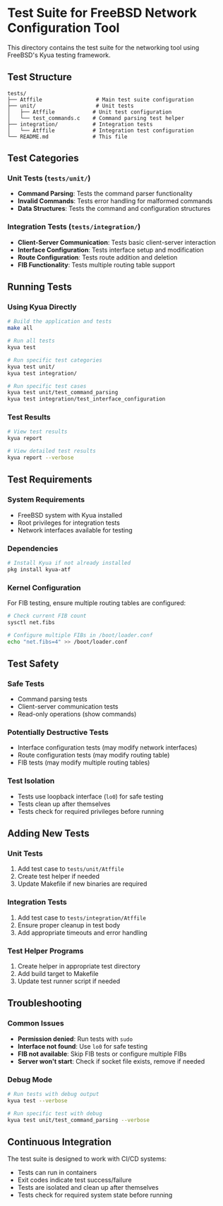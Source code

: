 # Test Suite for FreeBSD Network Configuration Tool

This directory contains the test suite for the networking tool using FreeBSD's Kyua testing framework.

## Test Structure

```
tests/
├── Atffile                 # Main test suite configuration
├── unit/                   # Unit tests
│   ├── Atffile            # Unit test configuration
│   └── test_commands.c    # Command parsing test helper
├── integration/           # Integration tests
│   └── Atffile            # Integration test configuration
└── README.md              # This file
```

## Test Categories

### Unit Tests (`tests/unit/`)
- **Command Parsing**: Tests the command parser functionality
- **Invalid Commands**: Tests error handling for malformed commands
- **Data Structures**: Tests the command and configuration structures

### Integration Tests (`tests/integration/`)
- **Client-Server Communication**: Tests basic client-server interaction
- **Interface Configuration**: Tests interface setup and modification
- **Route Configuration**: Tests route addition and deletion
- **FIB Functionality**: Tests multiple routing table support

## Running Tests

### Using Kyua Directly
```bash
# Build the application and tests
make all

# Run all tests
kyua test

# Run specific test categories
kyua test unit/
kyua test integration/

# Run specific test cases
kyua test unit/test_command_parsing
kyua test integration/test_interface_configuration
```

### Test Results
```bash
# View test results
kyua report

# View detailed test results
kyua report --verbose
```

## Test Requirements

### System Requirements
- FreeBSD system with Kyua installed
- Root privileges for integration tests
- Network interfaces available for testing

### Dependencies
```bash
# Install Kyua if not already installed
pkg install kyua-atf
```

### Kernel Configuration
For FIB testing, ensure multiple routing tables are configured:
```bash
# Check current FIB count
sysctl net.fibs

# Configure multiple FIBs in /boot/loader.conf
echo "net.fibs=4" >> /boot/loader.conf
```

## Test Safety

### Safe Tests
- Command parsing tests
- Client-server communication tests
- Read-only operations (show commands)

### Potentially Destructive Tests
- Interface configuration tests (may modify network interfaces)
- Route configuration tests (may modify routing table)
- FIB tests (may modify multiple routing tables)

### Test Isolation
- Tests use loopback interface (`lo0`) for safe testing
- Tests clean up after themselves
- Tests check for required privileges before running

## Adding New Tests

### Unit Tests
1. Add test case to `tests/unit/Atffile`
2. Create test helper if needed
3. Update Makefile if new binaries are required

### Integration Tests
1. Add test case to `tests/integration/Atffile`
2. Ensure proper cleanup in test body
3. Add appropriate timeouts and error handling

### Test Helper Programs
1. Create helper in appropriate test directory
2. Add build target to Makefile
3. Update test runner script if needed

## Troubleshooting

### Common Issues
- **Permission denied**: Run tests with `sudo`
- **Interface not found**: Use `lo0` for safe testing
- **FIB not available**: Skip FIB tests or configure multiple FIBs
- **Server won't start**: Check if socket file exists, remove if needed

### Debug Mode
```bash
# Run tests with debug output
kyua test --verbose

# Run specific test with debug
kyua test unit/test_command_parsing --verbose
```

## Continuous Integration

The test suite is designed to work with CI/CD systems:
- Tests can run in containers
- Exit codes indicate test success/failure
- Tests are isolated and clean up after themselves
- Tests check for required system state before running 